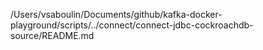 /Users/vsaboulin/Documents/github/kafka-docker-playground/scripts/../connect/connect-jdbc-cockroachdb-source/README.md